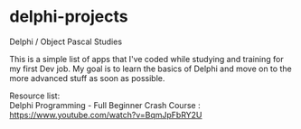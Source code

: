 # delphi-projects
Delphi / Object Pascal Studies

This is a simple list of apps that I've coded while studying and training for my first Dev job. My goal is to learn the basics of Delphi and move on to the more advanced stuff as soon as possible.

Resource list:  
Delphi Programming - Full Beginner Crash Course : https://www.youtube.com/watch?v=BqmJpFbRY2U
